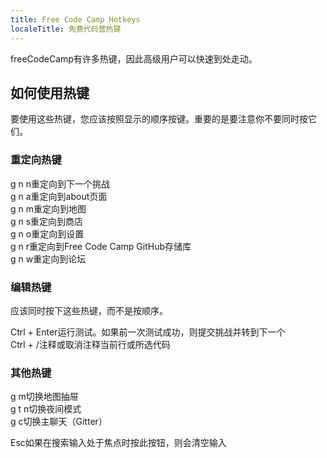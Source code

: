 ```yaml
---
title: Free Code Camp Hotkeys
localeTitle: 免费代码营热键
---
```

freeCodeCamp有许多热键，因此高级用户可以快速到处走动。

## 如何使用热键

要使用这些热键，您应该按照显示的顺序按键。重要的是要注意你不要同时按它们。

### 重定向热键

g n n重定向到下一个挑战  
g n a重定向到about页面  
g n m重定向到地图  
g n s重定向到商店  
g n o重定向到设置  
g n r重定向到Free Code Camp GitHub存储库  
g n w重定向到论坛

### 编辑热键

应该同时按下这些热键，而不是按顺序。

Ctrl + Enter运行测试。如果前一次测试成功，则提交挑战并转到下一个  
Ctrl + /注释或取消注释当前行或所选代码

### 其他热键

g m切换地图抽屉  
g t n切换夜间模式  
g c切换主聊天（Gitter）

Esc如果在搜索输入处于焦点时按此按钮，则会清空输入